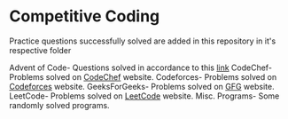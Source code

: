 # Competitive Coding

Practice questions successfully solved are added in this repository in it's respective folder

Advent of Code- Questions solved in accordance to this [link](https://adventofcode.com/2020/)
CodeChef- Problems solved on [CodeChef](https://www.codechef.com/practice?itm_medium=navmenu&itm_campaign=practice) website.
Codeforces- Problems solved on [Codeforces](https://codeforces.com/problemset) website.
GeeksForGeeks- Problems solved on [GFG](https://practice.geeksforgeeks.org/problem-of-the-day) website.
LeetCode- Problems solved on [LeetCode](https://leetcode.com/problemset/all/) website.
Misc. Programs- Some randomly solved programs.